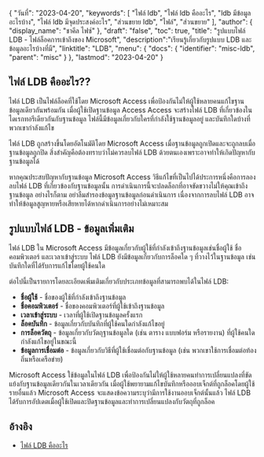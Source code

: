 {
"วันที่": "2023-04-20",
  "keywords": [
"ไฟล์ ldb",
"ไฟล์ ldb คืออะไร",
"ldb มีข้อมูลอะไรบ้าง",
"ไฟล์ ldb มีจุดประสงค์อะไร",
"ส่วนขยาย ldb",
"ไฟล์",
"ส่วนขยาย"
],
  "author": {
"display_name": "ชาคีล ไฟซ์"
},
"draft": "false",
"toc": true,
"title": "รูปแบบไฟล์ LDB - ไฟล์ล็อคการเข้าถึงของ Microsoft",
  "description":"เรียนรู้เกี่ยวกับรูปแบบ LDB และข้อมูลอะไรบ้างที่มี",
  "linktitle": "LDB",
  "menu": {
    "docs": {
      "identifier": "misc-ldb",
      "parent": "misc"
}
},
"lastmod": "2023-04-20"
}

## ไฟล์ LDB คืออะไร??

ไฟล์ LDB เป็นไฟล์ล็อคที่ใช้โดย Microsoft Access เพื่อป้องกันไม่ให้ผู้ใช้หลายคนแก้ไขฐานข้อมูลเดียวกันพร้อมกัน เมื่อผู้ใช้เปิดฐานข้อมูล Access Access จะสร้างไฟล์ LDB ที่เกี่ยวข้องในไดเรกทอรีเดียวกันกับฐานข้อมูล ไฟล์นี้มีข้อมูลเกี่ยวกับใครที่กำลังใช้ฐานข้อมูลอยู่ และบันทึกใดบ้างที่พวกเขากำลังแก้ไข

ไฟล์ LDB ถูกสร้างขึ้นโดยอัตโนมัติโดย Microsoft Access เมื่อฐานข้อมูลถูกเปิดและจะถูกลบเมื่อฐานข้อมูลถูกปิด สิ่งสำคัญคือต้องทราบว่าไม่ควรลบไฟล์ LDB ด้วยตนเองเพราะอาจทำให้เกิดปัญหากับฐานข้อมูลได้

หากคุณประสบปัญหากับฐานข้อมูล Microsoft Access วิธีแก้ไขที่เป็นไปได้ประการหนึ่งคือการลองลบไฟล์ LDB ที่เกี่ยวข้องกับฐานข้อมูลนั้น การดำเนินการนี้จะปลดล็อกที่อาจขัดขวางไม่ให้คุณเข้าถึงฐานข้อมูล อย่างไรก็ตาม อย่าลืมสำรองข้อมูลฐานข้อมูลก่อนดำเนินการ เนื่องจากการลบไฟล์ LDB อาจทำให้ข้อมูลสูญหายหรือเสียหายได้หากดำเนินการอย่างไม่เหมาะสม

## รูปแบบไฟล์ LDB - ข้อมูลเพิ่มเติม

ไฟล์ LDB ใน Microsoft Access มีข้อมูลเกี่ยวกับผู้ใช้ที่กำลังเข้าถึงฐานข้อมูลเช่นชื่อผู้ใช้ ชื่อคอมพิวเตอร์ และเวลาเข้าสู่ระบบ ไฟล์ LDB ยังมีข้อมูลเกี่ยวกับการล็อคใด ๆ ที่วางไว้ในฐานข้อมูล เช่น บันทึกใดที่ได้รับการแก้ไขโดยผู้ใช้คนใด

ต่อไปนี้เป็นรายการโดยละเอียดเพิ่มเติมเกี่ยวกับประเภทข้อมูลที่สามารถพบได้ในไฟล์ LDB:

- **ชื่อผู้ใช้** - ชื่อของผู้ใช้ที่กำลังเข้าถึงฐานข้อมูล
- **ชื่อคอมพิวเตอร์** - ชื่อของคอมพิวเตอร์ที่ผู้ใช้เข้าถึงฐานข้อมูล
- **เวลาเข้าสู่ระบบ** - เวลาที่ผู้ใช้เปิดฐานข้อมูลครั้งแรก
- **ล็อคบันทึก** - ข้อมูลเกี่ยวกับบันทึกที่ผู้ใช้คนใดกำลังแก้ไขอยู่
- **การล็อควัตถุ** - ข้อมูลเกี่ยวกับวัตถุฐานข้อมูลใด (เช่น ตาราง แบบฟอร์ม หรือรายงาน) ที่ผู้ใช้คนใดกำลังแก้ไขอยู่ในขณะนี้
- **ข้อมูลการเชื่อมต่อ** - ข้อมูลเกี่ยวกับวิธีที่ผู้ใช้เชื่อมต่อกับฐานข้อมูล (เช่น พวกเขาใช้การเชื่อมต่อท้องถิ่นหรือเครือข่าย)

Microsoft Access ใช้ข้อมูลในไฟล์ LDB เพื่อป้องกันไม่ให้ผู้ใช้หลายคนทำการเปลี่ยนแปลงที่ขัดแย้งกับฐานข้อมูลเดียวกันในเวลาเดียวกัน เมื่อผู้ใช้พยายามแก้ไขบันทึกหรือออบเจ็กต์ที่ถูกล็อคโดยผู้ใช้รายอื่นแล้ว Microsoft Access จะแสดงข้อความระบุว่ามีการใช้งานออบเจ็กต์นั้นแล้ว ไฟล์ LDB ได้รับการอัปเดตเมื่อผู้ใช้เปิดและปิดฐานข้อมูลและทำการเปลี่ยนแปลงกับวัตถุที่ถูกล็อค

## อ้างอิง
* [ไฟล์ LDB คืออะไร](https://learn.microsoft.com/en-us/office/troubleshoot/access/ldb-file-description)

